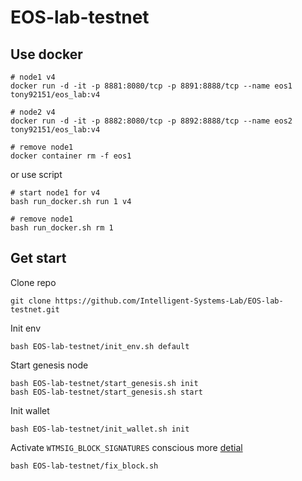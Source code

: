 # EOS-lab-testnet

## Use docker 

```shell=
# node1 v4  
docker run -d -it -p 8881:8080/tcp -p 8891:8888/tcp --name eos1 tony92151/eos_lab:v4

# node2 v4
docker run -d -it -p 8882:8080/tcp -p 8892:8888/tcp --name eos2 tony92151/eos_lab:v4

# remove node1
docker container rm -f eos1
```
or use script
```shell=
# start node1 for v4
bash run_docker.sh run 1 v4

# remove node1
bash run_docker.sh rm 1
```

## Get start

Clone repo
```sheel=
git clone https://github.com/Intelligent-Systems-Lab/EOS-lab-testnet.git
```
Init env
```sheel=
bash EOS-lab-testnet/init_env.sh default
```
Start genesis node
```sheel=
bash EOS-lab-testnet/start_genesis.sh init
bash EOS-lab-testnet/start_genesis.sh start
```
Init wallet
```sheel=
bash EOS-lab-testnet/init_wallet.sh init
```

Activate `WTMSIG_BLOCK_SIGNATURES` conscious
more [detial](https://www.bcskill.com/index.php/archives/884.html)
```sheel=
bash EOS-lab-testnet/fix_block.sh
```
